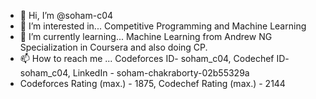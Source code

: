 - 👋 Hi, I’m @soham-c04
- 👀 I’m interested in... Competitive Programming and Machine Learning
- 🌱 I’m currently learning... Machine Learning from Andrew NG Specialization in Coursera and also doing CP.
- 📫 How to reach me ... Codeforces ID- soham_c04, Codechef ID- soham_c04, LinkedIn - soham-chakraborty-02b55329a
- Codeforces Rating (max.) - 1875, Codechef Rating (max.) - 2144

<!---
soham-c04/soham-c04 is a ✨ special ✨ repository because its `README.md` (this file) appears on your GitHub profile.
You can click the Preview link to take a look at your changes.
--->
